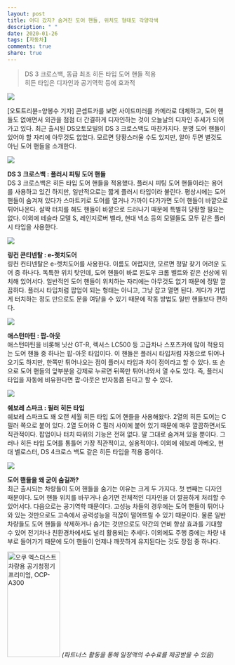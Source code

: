 ```yaml
---
layout: post
title: 어디 갔지? 숨겨진 도어 핸들, 위치도 형태도 각양각색
description: " "
date: 2020-01-26
tags: [자동차]
comments: true
share: true
---
```



> DS 3 크로스백, 동급 최초 히든 타입 도어 핸들 적용  
> 히든 타입은 디자인과 공기역학 등에 효과적

![](https://post-phinf.pstatic.net/MjAxOTEyMThfMjcx/MDAxNTc2NjUyNDEwNDM0.m_6q5_UxY96ryM-wZbJI87fs-z8ZEoKba2GhkK-lDjkg.uAP2Yws60LFJk3uL3Yti9JMovvs3aC4pE9w-ppRNMxYg.JPEG/4260_27545_5132.jpg?type=w1200)

[오토트리뷴=양봉수 기자] 콘셉트카를 보면 사이드미러를 카메라로 대체하고, 도어 핸들도 없애면서 외관을 점점 더 간결하게 디자인하는 것이 오늘날의 디자인 추세가 되어 가고 있다. 최근 출시된  DS오토모빌의  DS 3 크로스백도 마찬가지다. 분명 도어 핸들이 있어야 할 자리에 아무것도 없었다. 모르면 당황스러울 수도 있지만, 알아 두면 별것도 아닌 도어 핸들을 소개한다.

![](https://post-phinf.pstatic.net/MjAxOTEyMThfNiAg/MDAxNTc2NjUyNDEwNDI4.BKFSXlgFn0Ek7Z8gwhnZUDc2iZ3m8v1wC9CTPuVd8okg.AIeRXPkrX5a4FU3_tLtAb8WMiwtgWSOaZ9vhEMApu_Eg.JPEG/K46A3300.jpg?type=w1200)

**DS 3** **크로스백  : 플러시 피팅 도어 핸들**  
DS 3 크로스백은 히든 타입 도어 핸들을 적용했다. 플러시 피팅 도어 핸들이라는 용어를 사용하고 있긴 하지만, 일반적으로는 짧게 플러시 타입이라 불린다. 평상시에는 도어 핸들이 숨겨져 있다가 스마트키로 도어를 열거나 가까이 다가가면 도어 핸들이 바깥으로 튀어나온다.  살짝 터치를 해도 핸들이 바깥으로 드러나기 때문에 특별히 당황할 필요는 없다. 이외에 테슬라 모델 S,  레인지로버 벨라, 현대 넥소 등의 모델들도 모두 같은 플러시 타입을 사용한다.

![](https://post-phinf.pstatic.net/MjAxOTEyMThfMjQ4/MDAxNTc2NjUyNDEwNDE4.PwbzCQnz9ANWRHsc8AktUNRQx2cTUT2ZbVCAHEBKIecg.6gT7TEnHNRCrFA-LRoBqJNzJfbbaB0r5VUfxFo8UggIg.JPEG/Lincoln-Continental-2017-1280-20.jpg?type=w1200)

**링컨 콘티넨탈  : e-렛치도어**  
링컨 컨티넨탈은  e-렛치도어를 사용한다. 이름도 어렵지만, 모르면 정말 찾기 어려운 도어 중 하나다. 독특한 위치 탓인데, 도어 핸들이 바로 윈도우 크롬 벨트와 같은 선상에 위치해 있어서다. 일반적인 도어 핸들이 위치하는 자리에는 아무것도 없기 때문에 정말 깔끔하다. 플러시 타입처럼 팝업이 되는 형태는 아니고, 그냥 잡고 열면 된다. 게다가 가볍게 터치하는 정도 만으로도 문을 여닫을 수 있기 때문에 작동 방법도 일반 핸들보다 편하다.

![](https://post-phinf.pstatic.net/MjAxOTEyMThfMjQ1/MDAxNTc2NjUzMDg1NjE1.VwWsh4T-M2WJdNLk3OkN6xBERwK79rHWOj9wWSwUyIUg.ulI5yd1ZpQx6CFLSDtgSN4lfH5AyStQZ1u9zCr8y5bUg.JPEG/Untitled-2.jpg?type=w1200)

**애스턴마틴  : 팝-아웃**  
애스턴마틴을 비롯해 닛산  GT-R, 렉서스  LC500 등 고급차나 스포츠카에 많이 적용되는 도어 핸들 중 하나는 팝-아웃 타입이다. 이 핸들은 플러시 타입처럼 자동으로 튀어나오기도 하지만, 한쪽만 튀어나오는 점이 플러시 타입과 차이 점이라고 할 수 있다. 또 손으로 도어 핸들의 앞부분을 강제로 누르면 뒤쪽만 튀어나와서 열 수도 있다. 즉, 플러시 타입을 자동에 비유한다면 팝-아웃은 반자동쯤 된다고 할 수 있다.

![](https://post-phinf.pstatic.net/MjAxOTEyMThfNDkg/MDAxNTc2NjUyNDEwNDQ4.mcVD6R0i7C24TD_UQPMr369pwNrdXTo61zDlqpYR0r8g.JfpcN-DfpQfMAxtXgZko4G-8zxU8aEAfD04Cx6SR5YUg.JPEG/K46A8909.jpg?type=w1200)

**쉐보레 스파크  : 필러 히든 타입**  
쉐보레 스파크도 꽤 오랜 세월 히든 타입 도어 핸들을 사용해왔다. 2열의 히든 도어는  C 필러 쪽으로 붙어 있다. 2열 도어와  C 필러 사이에 붙어 있기 때문에 매우 깔끔하면서도 직관적이다. 팝업이나 터치 따위의 기능은 전혀 없다. 말 그대로 숨겨져 있을 뿐이다. 그러나 히든 타입 도어를 통틀어 가장 직관적이고, 실용적이다. 이외에 쉐보레 아베오, 현대 벨로스터, DS 4크로스 백도 같은 히든 타입을 적용 중이다.

![](https://post-phinf.pstatic.net/MjAxOTEyMThfNzkg/MDAxNTc2NjUzMzk5NDY4.f7VJE06f1dYh_INcn5CuzvpbN5ZkMQBtI5LntUlGOpYg.jj_CYQ1aq9xdA27iYvv03p8Ra8hcV3ZCzoOLYbCikiwg.JPEG/%3B.jpg?type=w1200)

**도어 핸들을 왜 굳이 숨길까?**  
최근 출시되는 차량들이 도어 핸들을 숨기는 이유는 크게 두 가지다. 첫 번째는 디자인 때문이다. 도어 핸들 위치를 바꾸거나 숨기면 전체적인 디자인을 더 깔끔하게 처리할 수 있어서다. 다음으로는 공기역학 때문이다. 고성능 차들의 경우에는 도어 핸들이 튀어나와 있는 것만으로도 고속에서 공력성능을 적잖이 떨어뜨릴 수 있기 때문이다. 물론 일반 차량들도 도어 핸들을 삭제하거나 숨기는 것만으로도 약간의 연비 향상 효과를 기대할 수 있어 전기차나 친환경차에서도 널리 활용되는 추세다. 이외에도 주행 중에는 차량 내부로 들어가기 때문에 도어 핸들이 언제나 깨끗하게 유지된다는 것도 장점 중 하나다.

<a href="https://coupa.ng/bQrnah" target="_blank" referrerpolicy="unsafe-url"><img src="https://static.coupangcdn.com/image/affiliate/banner/1fa40a748e19556ffc48415b95e36130@2x.jpg" alt="오쿠 엑스더스트 차량용 공기청정기 프리미엄, OCP-A300" width="120" height="240"></a>
_(파트너스 활동을 통해 일정액의 수수료를 제공받을 수 있음)_